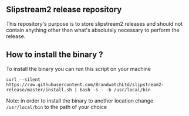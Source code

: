 ## Slipstream2 release repository

This repository's purpose is to store slipstream2 releases and should not contain
anything other than what's absolutely necessary to perform the release.

## How to install the binary ?

To install the binary you can run this script on your machine

```
curl --silent https://raw.githubusercontent.com/BrandwatchLtd/slipstream2-release/master/install.sh | bash -s - -b /usr/local/bin
```

Note: in order to install the binary to another location change `/usr/local/bin` to the path of your choice
